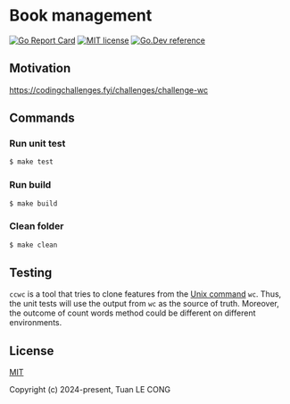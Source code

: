 # Book management

[![Go Report Card](https://goreportcard.com/badge/github.com/tuanlc/word-count)](https://goreportcard.com/report/github.com/tuanlc/word-count)
[![MIT license](https://img.shields.io/badge/license-MIT-brightgreen.svg)](https://opensource.org/licenses/MIT)
[![Go.Dev reference](https://img.shields.io/badge/go.dev-reference-blue?logo=go&logoColor=white)](https://pkg.go.dev/github.com/tuanlc/word-count)

## Motivation

https://codingchallenges.fyi/challenges/challenge-wc

## Commands

### Run unit test

```bash
$ make test
```

### Run build

```bash
$ make build
```

### Clean folder

```bash
$ make clean
```

## Testing

`ccwc` is a tool that tries to clone features from the [Unix command](<https://en.wikipedia.org/wiki/Wc_(Unix)>) `wc`. Thus, the unit tests will use the output from `wc` as the source of truth. Moreover, the outcome of count words method could be different on different environments.

## License

[MIT](https://opensource.org/licenses/MIT)

Copyright (c) 2024-present, Tuan LE CONG
